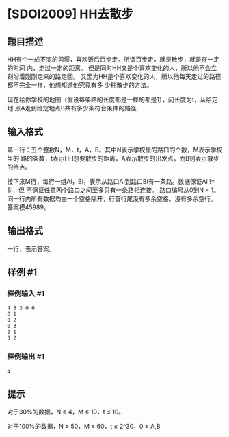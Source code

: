 # [SDOI2009] HH去散步

## 题目描述

HH有个一成不变的习惯，喜欢饭后百步走。所谓百步走，就是散步，就是在一定的时间 内，走过一定的距离。 但是同时HH又是个喜欢变化的人，所以他不会立刻沿着刚刚走来的路走回。 又因为HH是个喜欢变化的人，所以他每天走过的路径都不完全一样，他想知道他究竟有多 少种散步的方法。

现在给你学校的地图（假设每条路的长度都是一样的都是1），问长度为t，从给定地 点A走到给定地点B共有多少条符合条件的路径


## 输入格式

第一行：五个整数N，M，t，A，B。其中N表示学校里的路口的个数，M表示学校里的 路的条数，t表示HH想要散步的距离，A表示散步的出发点，而B则表示散步的终点。

接下来M行，每行一组Ai，Bi，表示从路口Ai到路口Bi有一条路。数据保证Ai != Bi，但 不保证任意两个路口之间至多只有一条路相连接。 路口编号从0到N − 1。 同一行内所有数据均由一个空格隔开，行首行尾没有多余空格。没有多余空行。 答案模45989。


## 输出格式

一行，表示答案。


## 样例 #1

### 样例输入 #1
```
4 5 3 0 0
0 1
0 2
0 3
2 1
3 2
```

### 样例输出 #1

```
4
```

## 提示

对于30%的数据，N ≤ 4，M ≤ 10，t ≤ 10。

对于100%的数据，N ≤ 50，M ≤ 60，t ≤ 2^30，0 ≤ A,B


